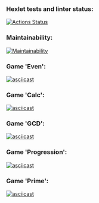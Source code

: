 ### Hexlet tests and linter status:
[![Actions Status](https://github.com/maxtiish/java-project-61/workflows/hexlet-check/badge.svg)](https://github.com/maxtiish/java-project-61/actions)
### Maintainability:
[![Maintainability](https://api.codeclimate.com/v1/badges/49aa2f80b7daad69c6ca/maintainability)](https://codeclimate.com/github/maxtiish/java-project-61/maintainability)
### Game 'Even':
[![asciicast](https://asciinema.org/a/fHX2oAC3T7ECY2vi1sbKznKEG.svg)](https://asciinema.org/a/fHX2oAC3T7ECY2vi1sbKznKEG)
### Game 'Calc':
[![asciicast](https://asciinema.org/a/dwoQQV1l8lTzv5fVwnFZw4JZV.svg)](https://asciinema.org/a/dwoQQV1l8lTzv5fVwnFZw4JZV)
### Game 'GCD':
[![asciicast](https://asciinema.org/a/xM3FCzm7IXWqUhg6Uj5M3FL7L.svg)](https://asciinema.org/a/xM3FCzm7IXWqUhg6Uj5M3FL7L)
### Game 'Progression':
[![asciicast](https://asciinema.org/a/5UyI3DlNRzUGCVV0MJXNziGox.svg)](https://asciinema.org/a/5UyI3DlNRzUGCVV0MJXNziGox)
### Game 'Prime':
[![asciicast](https://asciinema.org/a/9Nl20Zxq4ErdEOA1RuyscDGtt.svg)](https://asciinema.org/a/9Nl20Zxq4ErdEOA1RuyscDGtt)
